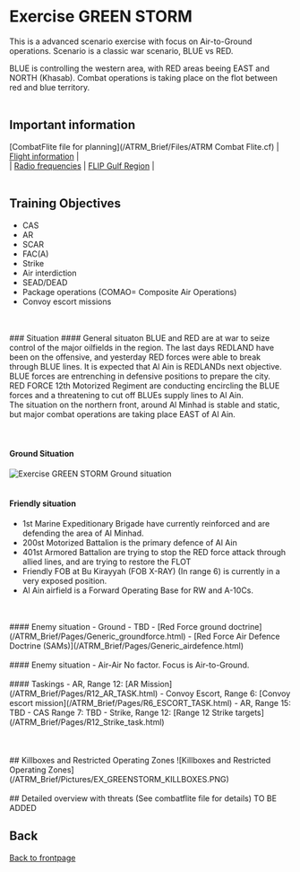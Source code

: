 # Exercise GREEN STORM

This is a advanced scenario exercise with focus on Air-to-Ground operations.
Scenario is a classic war scenario, BLUE vs RED. 

BLUE is controlling the western area, with RED areas beeing EAST and NORTH (Khasab).
Combat operations is taking place on the flot between red and blue territory.
<br>
<br>
## Important information
 [CombatFlite file for planning](/ATRM_Brief/Files/ATRM Combat Flite.cf)  | [Flight information](/ATRM_Brief/Pages/Flights.html)  |  
| [Radio frequencies](/ATRM_Brief/Pages/Presets.html) | [FLIP Gulf Region](https://www.dropbox.com/s/sp91zf63rx0esao/FLIP_GULFR2_EC1.pdf?dl=0) |
<br>
<br>
## Training Objectives
- CAS
- AR
- SCAR
- FAC(A)
- Strike
- Air interdiction
- SEAD/DEAD
- Package operations (COMAO= Composite Air Operations)
- Convoy escort missions
<br>
<br>
### Situation
#### General situaton
BLUE and RED are at war to seize control of the major oilfields in the region. The last days REDLAND have been on the offensive, and yesterday RED forces were able to break
through BLUE lines. It is expected that Al Ain is REDLANDs next objective. BLUE forces are entrenching in defensive positions to prepare the city.<br>
RED FORCE 12th Motorized Regiment are conducting encircling the BLUE forces and a threatening to cut off BLUEs supply lines to Al Ain.<br>
The situation on the northern front, around Al Minhad is stable and static, but major combat operations are taking place EAST of Al Ain.<br>
<br>
<br>

#### Ground Situation
![Exercise GREEN STORM Ground situation](/ATRM_Brief/Pictures/EX_GREENSTORM_SITUATION.PNG)
<br>
<br>
#### Friendly situation
- 1st Marine Expeditionary Brigade have currently reinforced and are defending the area of Al Minhad.
- 200st Motorized Battalion is the primary defence of Al Ain
- 401st Armored Battalion are trying to stop the RED force attack through allied lines, and are trying to restore the FLOT
- Friendly FOB at Bu Kirayyah (FOB X-RAY) (In range 6) is currently in a very exposed position. 
- Al Ain airfield is a Forward Operating Base for RW and A-10Cs.
<br>
<br>
#### Enemy situation - Ground
- TBD
- [Red Force ground doctrine](/ATRM_Brief/Pages/Generic_groundforce.html) 
- [Red Force Air Defence Doctrine (SAMs)](/ATRM_Brief/Pages/Generic_airdefence.html)  
<br>
<br>  
#### Enemy situation - Air-Air
No factor. Focus is Air-to-Ground.
<br>
<br>
#### Taskings
- AR, Range 12:  [AR Mission](/ATRM_Brief/Pages/R12_AR_TASK.html) 
- Convoy Escort, Range 6:  [Convoy escort mission](/ATRM_Brief/Pages/R6_ESCORT_TASK.html) 
- AR, Range 15: TBD
- CAS Range 7: TBD
- Strike, Range 12: [Range 12 Strike targets](/ATRM_Brief/Pages/R12_Strike_task.html) 


<br>
<br>
<br>
<br>
## Killboxes and Restricted Operating Zones
![Killboxes and Restricted Operating Zones](/ATRM_Brief/Pictures/EX_GREENSTORM_KILLBOXES.PNG)
<br>
<br>
## Detailed overview with threats (See combatflite file for details)
TO BE ADDED














## Back
[Back to frontpage](https://132nd-vwing.github.io/ATRM_Brief/)